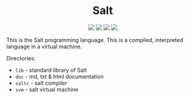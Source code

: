 <h1 align="center">Salt</h1>

<p align="center">
    <img src="https://img.shields.io/badge/Language-C & C++-aF405D?style=flat-square">
    <img src="https://img.shields.io/badge/Version-0.1-00ccff?style=flat-square">
    <img src="https://img.shields.io/github/last-commit/EnderASz/Salt?label=Last%20commit&style=flat-square">
    <img src="https://img.shields.io/tokei/lines/github/EnderASz/Salt?label=Total%20lines&style=flat-square">
</p>


This is the Salt programming language. This is a compiled, interpreted language in a virtual machine.

Directories:
- `lib` - standard library of Salt
- `doc` - md, txt & html documentation
- `saltc` - salt compiler 
- `svm` - salt virtual machine 

